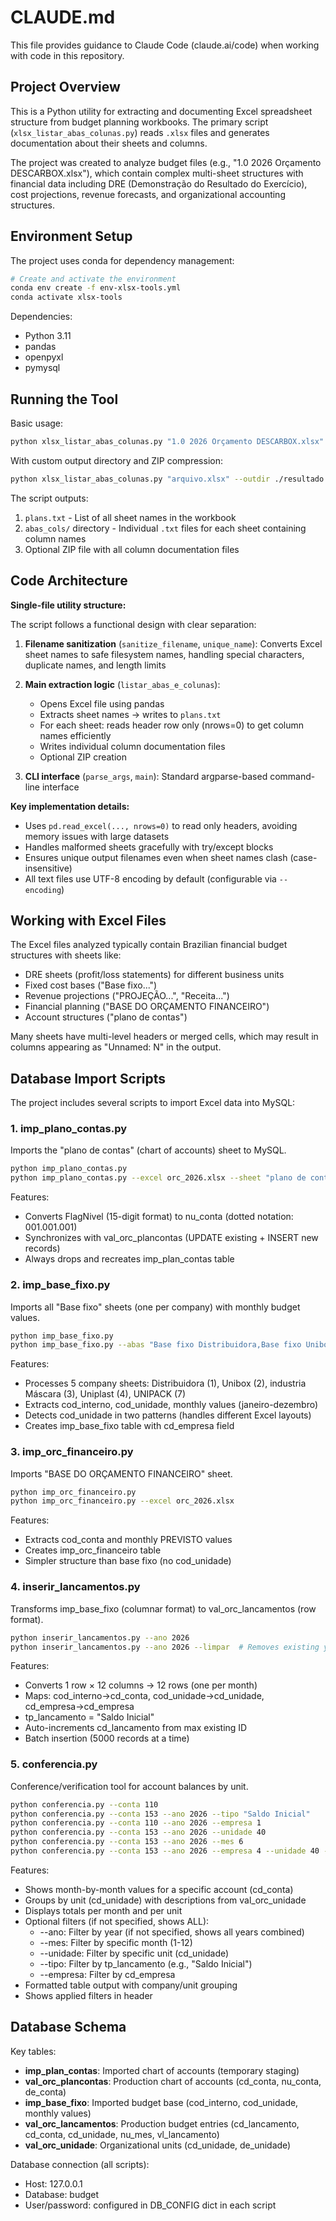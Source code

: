 # CLAUDE.md

This file provides guidance to Claude Code (claude.ai/code) when working with code in this repository.

## Project Overview

This is a Python utility for extracting and documenting Excel spreadsheet structure from budget planning workbooks. The primary script (`xlsx_listar_abas_colunas.py`) reads `.xlsx` files and generates documentation about their sheets and columns.

The project was created to analyze budget files (e.g., "1.0 2026 Orçamento DESCARBOX.xlsx"), which contain complex multi-sheet structures with financial data including DRE (Demonstração do Resultado do Exercício), cost projections, revenue forecasts, and organizational accounting structures.

## Environment Setup

The project uses conda for dependency management:

```bash
# Create and activate the environment
conda env create -f env-xlsx-tools.yml
conda activate xlsx-tools
```

Dependencies:
- Python 3.11
- pandas
- openpyxl
- pymysql

## Running the Tool

Basic usage:
```bash
python xlsx_listar_abas_colunas.py "1.0 2026 Orçamento DESCARBOX.xlsx"
```

With custom output directory and ZIP compression:
```bash
python xlsx_listar_abas_colunas.py "arquivo.xlsx" --outdir ./resultado --zip
```

The script outputs:
1. `plans.txt` - List of all sheet names in the workbook
2. `abas_cols/` directory - Individual `.txt` files for each sheet containing column names
3. Optional ZIP file with all column documentation files

## Code Architecture

**Single-file utility structure:**

The script follows a functional design with clear separation:

1. **Filename sanitization** (`sanitize_filename`, `unique_name`): Converts Excel sheet names to safe filesystem names, handling special characters, duplicate names, and length limits

2. **Main extraction logic** (`listar_abas_e_colunas`):
   - Opens Excel file using pandas
   - Extracts sheet names → writes to `plans.txt`
   - For each sheet: reads header row only (nrows=0) to get column names efficiently
   - Writes individual column documentation files
   - Optional ZIP creation

3. **CLI interface** (`parse_args`, `main`): Standard argparse-based command-line interface

**Key implementation details:**
- Uses `pd.read_excel(..., nrows=0)` to read only headers, avoiding memory issues with large datasets
- Handles malformed sheets gracefully with try/except blocks
- Ensures unique output filenames even when sheet names clash (case-insensitive)
- All text files use UTF-8 encoding by default (configurable via `--encoding`)

## Working with Excel Files

The Excel files analyzed typically contain Brazilian financial budget structures with sheets like:
- DRE sheets (profit/loss statements) for different business units
- Fixed cost bases ("Base fixo...")
- Revenue projections ("PROJEÇÃO...", "Receita...")
- Financial planning ("BASE DO ORÇAMENTO FINANCEIRO")
- Account structures ("plano de contas")

Many sheets have multi-level headers or merged cells, which may result in columns appearing as "Unnamed: N" in the output.

## Database Import Scripts

The project includes several scripts to import Excel data into MySQL:

### 1. imp_plano_contas.py
Imports the "plano de contas" (chart of accounts) sheet to MySQL.

```bash
python imp_plano_contas.py
python imp_plano_contas.py --excel orc_2026.xlsx --sheet "plano de contas"
```

Features:
- Converts FlagNivel (15-digit format) to nu_conta (dotted notation: 001.001.001)
- Synchronizes with val_orc_plancontas (UPDATE existing + INSERT new records)
- Always drops and recreates imp_plan_contas table

### 2. imp_base_fixo.py
Imports all "Base fixo" sheets (one per company) with monthly budget values.

```bash
python imp_base_fixo.py
python imp_base_fixo.py --abas "Base fixo Distribuidora,Base fixo Unibox"
```

Features:
- Processes 5 company sheets: Distribuidora (1), Unibox (2), industria Máscara (3), Uniplast (4), UNIPACK (7)
- Extracts cod_interno, cod_unidade, monthly values (janeiro-dezembro)
- Detects cod_unidade in two patterns (handles different Excel layouts)
- Creates imp_base_fixo table with cd_empresa field

### 3. imp_orc_financeiro.py
Imports "BASE DO ORÇAMENTO FINANCEIRO" sheet.

```bash
python imp_orc_financeiro.py
python imp_orc_financeiro.py --excel orc_2026.xlsx
```

Features:
- Extracts cod_conta and monthly PREVISTO values
- Creates imp_orc_financeiro table
- Simpler structure than base fixo (no cod_unidade)

### 4. inserir_lancamentos.py
Transforms imp_base_fixo (columnar format) to val_orc_lancamentos (row format).

```bash
python inserir_lancamentos.py --ano 2026
python inserir_lancamentos.py --ano 2026 --limpar  # Removes existing year first
```

Features:
- Converts 1 row × 12 columns → 12 rows (one per month)
- Maps: cod_interno→cd_conta, cod_unidade→cd_unidade, cd_empresa→cd_empresa
- tp_lancamento = "Saldo Inicial"
- Auto-increments cd_lancamento from max existing ID
- Batch insertion (5000 records at a time)

### 5. conferencia.py
Conference/verification tool for account balances by unit.

```bash
python conferencia.py --conta 110
python conferencia.py --conta 153 --ano 2026 --tipo "Saldo Inicial"
python conferencia.py --conta 110 --ano 2026 --empresa 1
python conferencia.py --conta 153 --ano 2026 --unidade 40
python conferencia.py --conta 153 --ano 2026 --mes 6
python conferencia.py --conta 153 --ano 2026 --empresa 4 --unidade 40 --mes 6
```

Features:
- Shows month-by-month values for a specific account (cd_conta)
- Groups by unit (cd_unidade) with descriptions from val_orc_unidade
- Displays totals per month and per unit
- Optional filters (if not specified, shows ALL):
  - --ano: Filter by year (if not specified, shows all years combined)
  - --mes: Filter by specific month (1-12)
  - --unidade: Filter by specific unit (cd_unidade)
  - --tipo: Filter by tp_lancamento (e.g., "Saldo Inicial")
  - --empresa: Filter by cd_empresa
- Formatted table output with company/unit grouping
- Shows applied filters in header

## Database Schema

Key tables:
- **imp_plan_contas**: Imported chart of accounts (temporary staging)
- **val_orc_plancontas**: Production chart of accounts (cd_conta, nu_conta, de_conta)
- **imp_base_fixo**: Imported budget base (cod_interno, cod_unidade, monthly values)
- **val_orc_lancamentos**: Production budget entries (cd_lancamento, cd_conta, cd_unidade, nu_mes, vl_lancamento)
- **val_orc_unidade**: Organizational units (cd_unidade, de_unidade)

Database connection (all scripts):
- Host: 127.0.0.1
- Database: budget
- User/password: configured in DB_CONFIG dict in each script
